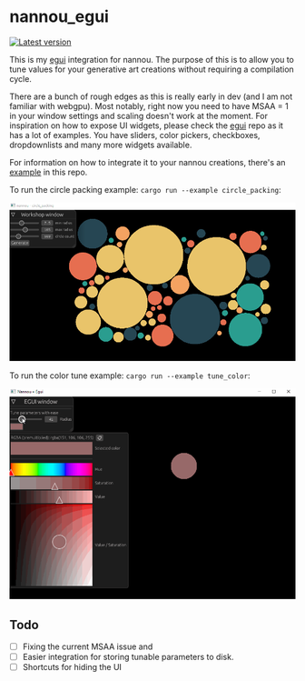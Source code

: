 # nannou_egui
[![Latest version](https://img.shields.io/crates/v/nannou_egui.svg)](https://crates.io/crates/nannou_egui)


This is my [egui] integration for nannou. The purpose of this is to allow you to tune values for your generative art creations without requiring a compilation cycle.

There are a bunch of rough edges as this is really early in dev (and I am not familiar with webgpu).
Most notably, right now you need to have MSAA = 1 in your window settings and scaling doesn't work at the moment. 
For inspiration on how to expose UI widgets, please check the [egui] repo as it has a lot of examples. You have sliders, color pickers, checkboxes, dropdownlists and many more widgets available.

For information on how to integrate it to your nannou creations, there's an [example] in this repo.

To run the circle packing example: `cargo run --example circle_packing`:  

![](https://github.com/AlexEne/nannou_egui/blob/main/media/circle_packing.gif)


To run the color tune example: `cargo run --example tune_color`:

![](https://github.com/AlexEne/nannou_egui/blob/main/media/tune_egui.gif)

## Todo
- [ ] Fixing the current MSAA issue and 
- [ ] Easier integration for storing tunable parameters to disk.
- [ ] Shortcuts for hiding the UI

[egui]: https://github.com/emilk/egui
[example]: https://github.com/AlexEne/nannou_egui/tree/main/nannou_egui_example
